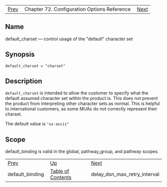 |     |     |     |
| --- | --- | --- |
| [Prev](conf.ref.default_binding)  | Chapter 72. Configuration Options Reference |  [Next](conf.ref.delay_dsn_max_retry_interval) |

<a name="conf.ref.default_charset"></a>
## Name

default_charset — control usage of the "default" character set

## Synopsis

`default_charset = "charset"`

<a name="idp24195184"></a>
## Description

`default_charset` is intended to allow the customer to specify what the default assumed character set within the product is. This does not prevent the product from interpreting other character sets as normal. This is helpful to international customers, as some MUAs do not correctly represent their charset.

The default value is `"us-ascii"`

<a name="idp24198640"></a>
## Scope

default_binding is valid in the global, pathway_group, and pathway scopes.

|     |     |     |
| --- | --- | --- |
| [Prev](conf.ref.default_binding)  | [Up](config.options.ref) |  [Next](conf.ref.delay_dsn_max_retry_interval) |
| default_binding  | [Table of Contents](index) |  delay_dsn_max_retry_interval |

